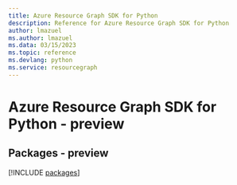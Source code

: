 ```yaml
---
title: Azure Resource Graph SDK for Python
description: Reference for Azure Resource Graph SDK for Python
author: lmazuel
ms.author: lmazuel
ms.data: 03/15/2023
ms.topic: reference
ms.devlang: python
ms.service: resourcegraph
---
```

# Azure Resource Graph SDK for Python - preview
## Packages - preview
[!INCLUDE [packages](resource-graph-index.md)]